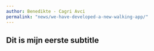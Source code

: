 ```yaml
---
author: Benedikte - Cagri Avci
permalink: "news/we-have-developed-a-new-walking-app/"
---
```


<article class="container">
    <h2>Dit is mijn eerste subtitle</h2>
</article>

